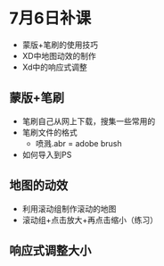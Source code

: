 # 7月6日补课

- 蒙版+笔刷的使用技巧
- XD中地图动效的制作
- Xd中的响应式调整

## 蒙版+笔刷

- 笔刷自己从网上下载，搜集一些常用的
- 笔刷文件的格式
  - 喷溅.abr    = adobe brush
- 如何导入到PS

## 地图的动效

- 利用滚动组制作滚动的地图
- 滚动组+点击放大+再点击缩小（练习）

## 响应式调整大小



